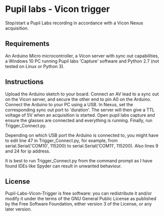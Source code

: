 # Pupil labs - Vicon trigger

Stop/start a Pupil Labs recording in accordance with a Vicon Nexus acquisition.

## Requirements

An Arduino Micro microcontroller, a Vicon server with sync out capabilities, a Windows 10 PC running Pupil labs 'Capture' software and Python 2.7 (not tested on Linux or Python 3).

## Instructions

Upload the Arduino sketch to your board. Connect an AV lead to a sync out on the Vicon server, and secure the other end to pin A0 on the Arduino. Connect the Arduino to your PC using a USB. In Nexus, set the corresponding sync out port to 'duration'. The server will then give a TTL voltage of 5V when an acquisition is started. Open pupil labs capture and ensure the glasses are connected and everything is running. Finally, run Trigger_Connect.py.

Depending on which USB port the Arduino is connected to, you might have to edit line 47 in Trigger_Connect.py, for example, from serial.Serial('COM10', 115200) to serial.Serial('COM11', 115200). Also lines 9 and 24 for ip address. 

It is best to run Trigger_Connect.py from the command prompt as I have found IDEs like Spyder can result in unwanted behaviour.

## License

Pupil-Labs-Vicon-Trigger is free software: you can redistribute it and/or modify it under the terms of the GNU General Public License as published by the Free Software Foundation, either version 3 of the License, or any later version.
